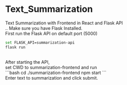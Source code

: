 # Text_Summarization
 Text Summarization with Frontend in React and Flask API\
..
Make sure you have Flask Installed.<br>
First run the Flask API on default port (5000)<br>
```bash
set FLASK_API=summarization-api
flask run
```
<br>
After starting the API,<br>
set CWD to summarization-frontend and run<br>
```bash
cd ./summarization-frontend
npm start
```
<br> 
Enter text to summarization and click submit.
